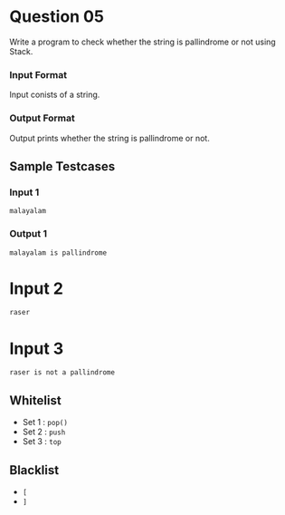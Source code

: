 # Question 05

Write a program to check whether the string is pallindrome or not using Stack.

### Input Format

Input conists of a string.

### Output Format

Output prints whether the string is pallindrome or not.

## Sample Testcases

### Input 1

```
malayalam
```

### Output 1

```
malayalam is pallindrome
```

# Input 2

```
raser
```

# Input 3

```
raser is not a pallindrome
```

## Whitelist

- Set 1 : `pop()`
- Set 2 : `push`
- Set 3 : `top`

## Blacklist

- `[`
- `]`
